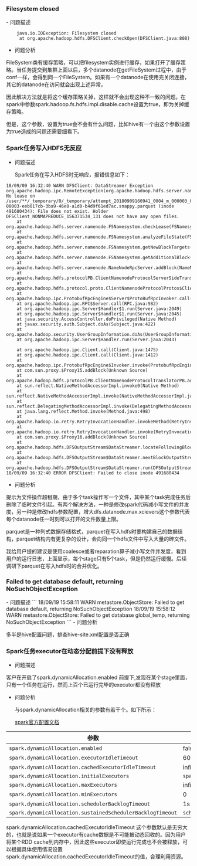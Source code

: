 ### Filesystem closed

<div id="FileSystemClosed"></div>
- 问题描述

```
    java.io.IOException: Filesystem closed
     at org.apache.hadoop.hdfs.DFSClient.checkOpen(DFSClient.java:808)
```
- 问题分析

FileSystem类有缓存策略，可以把filesystem实例进行缓存，如果打开了缓存策略。当任务提交到集群上面以后，多个datanode在getFileSystem过程中，由于conf一样，会得到同一个FileSystem。如果有一个datanode在使用完关闭连接，其它的datanode在访问就会出现上述异常。

因此解决方法就是将这个缓存策略关掉，这样就不会出现这种不一致的问题。在spark中参数spark.hadoop.fs.hdfs.impl.disable.cache设置为true，即为关掉缓存策略。

但是，这个参数，设置为true会不会有什么问题，比如hive有一个由这个参数设置为true造成的问题还需要细看下。

### Spark任务写入HDFS无反应

<div id="SLOWHDFSWRITE"></div>

- 问题描述

  Spark任务在写入HDFS时无响应，报错信息如下：

```
18/09/09 16:32:40 WARN DFSClient: DataStreamer Exception
org.apache.hadoop.ipc.RemoteException(org.apache.hadoop.hdfs.server.namenode.LeaseExpiredException): No lease on /user/**/_temporary/0/_temporary/attempt_20180909160941_0004_m_000003_0/part-00003-eeb017cb-3ba9-46e0-a1d0-b4d9f61ed7ac.snappy.parquet (inode 491680434): File does not exist. Holder DFSClient_NONMAPREDUCE_156371534_131 does not have any open files.
	at org.apache.hadoop.hdfs.server.namenode.FSNamesystem.checkLease(FSNamesystem.java:3436)
	at org.apache.hadoop.hdfs.server.namenode.FSNamesystem.analyzeFileState(FSNamesystem.java:3239)
	at org.apache.hadoop.hdfs.server.namenode.FSNamesystem.getNewBlockTargets(FSNamesystem.java:3077)
	at org.apache.hadoop.hdfs.server.namenode.FSNamesystem.getAdditionalBlock(FSNamesystem.java:3037)
	at org.apache.hadoop.hdfs.server.namenode.NameNodeRpcServer.addBlock(NameNodeRpcServer.java:725)
	at org.apache.hadoop.hdfs.protocolPB.ClientNamenodeProtocolServerSideTranslatorPB.addBlock(ClientNamenodeProtocolServerSideTranslatorPB.java:492)
	at org.apache.hadoop.hdfs.protocol.proto.ClientNamenodeProtocolProtos$ClientNamenodeProtocol$2.callBlockingMethod(ClientNamenodeProtocolProtos.java)
	at org.apache.hadoop.ipc.ProtobufRpcEngine$Server$ProtoBufRpcInvoker.call(ProtobufRpcEngine.java:616)
	at org.apache.hadoop.ipc.RPC$Server.call(RPC.java:982)
	at org.apache.hadoop.ipc.Server$Handler$1.run(Server.java:2049)
	at org.apache.hadoop.ipc.Server$Handler$1.run(Server.java:2045)
	at java.security.AccessController.doPrivileged(Native Method)
	at javax.security.auth.Subject.doAs(Subject.java:422)
	at org.apache.hadoop.security.UserGroupInformation.doAs(UserGroupInformation.java:1698)
	at org.apache.hadoop.ipc.Server$Handler.run(Server.java:2043)

	at org.apache.hadoop.ipc.Client.call(Client.java:1475)
	at org.apache.hadoop.ipc.Client.call(Client.java:1412)
	at org.apache.hadoop.ipc.ProtobufRpcEngine$Invoker.invoke(ProtobufRpcEngine.java:229)
	at com.sun.proxy.$Proxy15.addBlock(Unknown Source)
	at org.apache.hadoop.hdfs.protocolPB.ClientNamenodeProtocolTranslatorPB.addBlock(ClientNamenodeProtocolTranslatorPB.java:418)
	at sun.reflect.NativeMethodAccessorImpl.invoke0(Native Method)
	at sun.reflect.NativeMethodAccessorImpl.invoke(NativeMethodAccessorImpl.java:62)
	at sun.reflect.DelegatingMethodAccessorImpl.invoke(DelegatingMethodAccessorImpl.java:43)
	at java.lang.reflect.Method.invoke(Method.java:498)
	at org.apache.hadoop.io.retry.RetryInvocationHandler.invokeMethod(RetryInvocationHandler.java:191)
	at org.apache.hadoop.io.retry.RetryInvocationHandler.invoke(RetryInvocationHandler.java:102)
	at com.sun.proxy.$Proxy16.addBlock(Unknown Source)
	at org.apache.hadoop.hdfs.DFSOutputStream$DataStreamer.locateFollowingBlock(DFSOutputStream.java:1455)
	at org.apache.hadoop.hdfs.DFSOutputStream$DataStreamer.nextBlockOutputStream(DFSOutputStream.java:1251)
	at org.apache.hadoop.hdfs.DFSOutputStream$DataStreamer.run(DFSOutputStream.java:448)
18/09/09 16:32:40 ERROR DFSClient: Failed to close inode 491680434
```

- 问题分析

提示为文件操作超租期，由于多个task操作写一个文件，其中某个task完成任务后删除了临时文件引起。有两个解决方法，一种是修改spark代码减小写文件的并发度，另一种是修改hdfs参数配置，增大dfs.datanode.max.xcievers这个参数代表每个datanode任一时刻可以打开的文件数量上限。

parquet是一种列式数据存储格式，parquet在写入hdfs时要构建自己的数据结构，parquet结构内有更复杂的设计，会向同一个hdfs文件中写入大量的碎文件。

我给用户提的建议是使用coalesce或者reparation算子减小写文件并发度，看到用户的运行日志，上面显示，每个stage只有5个task，但是仍然运行缓慢。后续调研下parquet在写入hdfs时的合并优化。

### Failed to get database default, returning NoSuchObjectException

<div id="MetaStoreError"></div>
- 问题描述
```
18/09/19 15:58:11 WARN metastore.ObjectStore: Failed to get database default, returning NoSuchObjectException
18/09/19 15:58:12 WARN metastore.ObjectStore: Failed to get database global_temp, returning NoSuchObjectException
```
- 问题分析

  多半是hive配置问题，排查hive-site.xml配置是否正确

###  Spark任务executor在动态分配前提下没有释放

<div id="ExecutorNotRelease"></div>

- 问题描述

客户在开启了spark.dynamicAllocation.enabled 前提下,发现在某个stage里面，只有一个任务在运行，然而上百个已运行完毕的executor都没有释放

- 问题分析

  与spark.dynamicAllocation相关的参数有若干个。如下所示：

  [spark官方配置文档](https://spark.apache.org/docs/latest/configuration.html)



| 参数|默认值 |
| ---------------------------------------------------------- | -------------------------------------- |
| `spark.dynamicAllocation.enabled`                          | false                                  |
| `spark.dynamicAllocation.executorIdleTimeout`              | 60s                                    |
| `spark.dynamicAllocation.cachedExecutorIdleTimeout`        | infinity                               |
| `spark.dynamicAllocation.initialExecutors`                 | `spark.dynamicAllocation.minExecutors` |
| `spark.dynamicAllocation.maxExecutors`                     | infinity                               |
| `spark.dynamicAllocation.minExecutors`                     | 0                                      |
| `spark.dynamicAllocation.schedulerBacklogTimeout`          | 1s                                     |
| `spark.dynamicAllocation.sustainedSchedulerBacklogTimeout` | `schedulerBacklogTimeout`              |

spark.dynamicAllocation.cachedExecutorIdleTimeout 这个参数默认是无穷大的，也就是说如果一个executor有cache数据是不可能被动态回收的。因为用户将某个RDD cache到内存中，因此这些executor即使运行完成也不会被释放，可以根据具体使用情况设置spark.dynamicAllocation.cachedExecutorIdleTimeout的值，合理利用资源。